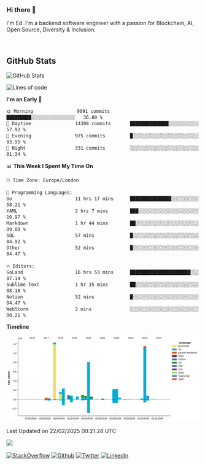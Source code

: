 ### Hi there 👋
 I'm Ed. I'm a backend software engineer with a passion for Blockchain, AI, Open Source, Diversity & Inclusion.

<br />

<h2>GitHub Stats</h2>
<p><img src="https://github-readme-stats.vercel.app/api?username=echarrod&amp;show_icons=true" alt="GitHub Stats"></p>

<!--START_SECTION:waka-->
![Lines of code](https://img.shields.io/badge/From%20Hello%20World%20I%27ve%20Written-4.7%20million%20lines%20of%20code-blue)

**I'm an Early 🐤** 

```text
🌞 Morning                9091 commits        █████████░░░░░░░░░░░░░░░░   36.80 % 
🌆 Daytime                14308 commits       ██████████████░░░░░░░░░░░   57.92 % 
🌃 Evening                975 commits         █░░░░░░░░░░░░░░░░░░░░░░░░   03.95 % 
🌙 Night                  331 commits         ░░░░░░░░░░░░░░░░░░░░░░░░░   01.34 % 
```


📊 **This Week I Spent My Time On** 

```text
🕑︎ Time Zone: Europe/London

💬 Programming Languages: 
Go                       11 hrs 17 mins      ███████████████░░░░░░░░░░   58.21 % 
YAML                     2 hrs 7 mins        ███░░░░░░░░░░░░░░░░░░░░░░   10.97 % 
Markdown                 1 hr 44 mins        ██░░░░░░░░░░░░░░░░░░░░░░░   09.00 % 
SQL                      57 mins             █░░░░░░░░░░░░░░░░░░░░░░░░   04.92 % 
Other                    52 mins             █░░░░░░░░░░░░░░░░░░░░░░░░   04.47 % 

🔥 Editors: 
GoLand                   16 hrs 53 mins      ██████████████████████░░░   87.14 % 
Sublime Text             1 hr 35 mins        ██░░░░░░░░░░░░░░░░░░░░░░░   08.18 % 
Notion                   52 mins             █░░░░░░░░░░░░░░░░░░░░░░░░   04.47 % 
WebStorm                 2 mins              ░░░░░░░░░░░░░░░░░░░░░░░░░   00.21 % 
```

**Timeline**

![Lines of Code chart](https://raw.githubusercontent.com/echarrod/echarrod/main/assets/bar_graph.png)


 Last Updated on 22/02/2025 00:21:28 UTC
<!--END_SECTION:waka-->

![](https://komarev.com/ghpvc/?username=echarrod)

<p>
<a href="https://stackoverflow.com/users/1014632/ech" target="_blank"><img alt="StackOverflow" src="https://img.shields.io/badge/-Stackoverflow-FE7A16?style=for-the-badge&logo=stack-overflow&logoColor=white" /></a> 
<a href="https://github.com/echarrod" target="_blank"><img alt="Github" src="https://img.shields.io/badge/GitHub-%2312100E.svg?&style=for-the-badge&logo=Github&logoColor=white" /></a> 
<a href="https://twitter.com/e_harrod" target="_blank"><img alt="Twitter" src="https://img.shields.io/badge/twitter-%231DA1F2.svg?&style=for-the-badge&logo=twitter&logoColor=white" /></a> 
<a href="https://www.linkedin.com/in/ed-harrod" target="_blank"><img alt="LinkedIn" src="https://img.shields.io/badge/linkedin-%230077B5.svg?&style=for-the-badge&logo=linkedin&logoColor=white" /></a>
